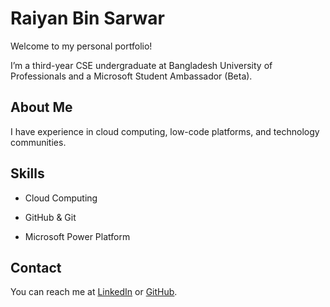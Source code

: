 # Raiyan Bin Sarwar

Welcome to my personal portfolio! 

I’m a third-year CSE undergraduate at Bangladesh University of Professionals and a Microsoft Student Ambassador (Beta).

 

## About Me

I have experience in cloud computing, low-code platforms, and technology communities.

 

## Skills

- Cloud Computing

- GitHub & Git

- Microsoft Power Platform

 

## Contact

You can reach me at [LinkedIn](https://www.linkedin.com/in/your_linkedin_username) or [GitHub](https://github.com/your_github_username).
